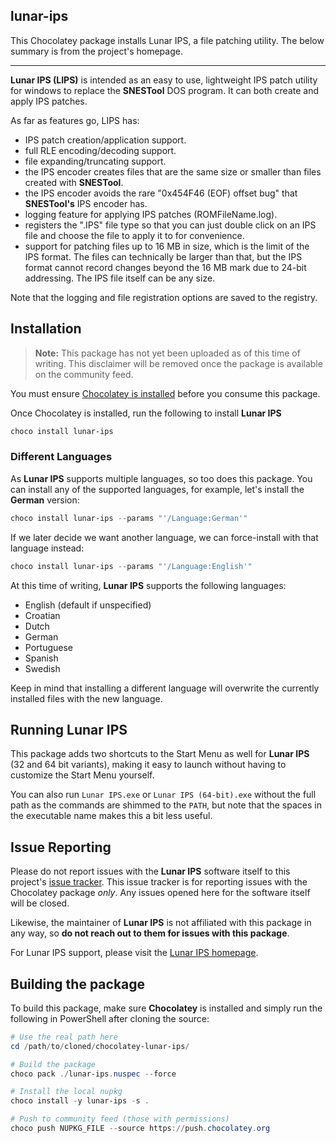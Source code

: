 ﻿## lunar-ips

This Chocolatey package installs Lunar IPS, a file patching utility. The below summary is from the project's homepage.

---

**Lunar IPS (LIPS)** is intended as an easy to use, lightweight IPS patch utility for windows to replace the **SNESTool** DOS program. It can both create and apply IPS patches.

As far as features go, LIPS has:
- IPS patch creation/application support.
- full RLE encoding/decoding support.
- file expanding/truncating support.
- the IPS encoder creates files that are the same size or smaller than files created with **SNESTool**.
- the IPS encoder avoids the rare "0x454F46 (EOF) offset bug" that **SNESTool's** IPS encoder has.
- logging feature for applying IPS patches (ROMFileName.log).
- registers the ".IPS" file type so that you can just double click on an IPS file and choose the file to apply it to for convenience.
- support for patching files up to 16 MB in size, which is the limit of the IPS format. The files can technically be larger than that, but the IPS format cannot record changes beyond the 16 MB mark due to 24-bit addressing. The IPS file itself can be any size.

Note that the logging and file registration options are saved to the registry.

## Installation

> **Note:** This package has not yet been uploaded as of this time of writing. This disclaimer will be removed once the package is available on the community feed.

You must ensure [Chocolatey is installed](https://chocolatey.org/install) before you consume this package.

Once Chocolatey is installed, run the following to install **Lunar IPS**

```powershell
choco install lunar-ips
```

### Different Languages

As **Lunar IPS** supports multiple languages, so too does this package. You can install any of the supported languages, for example, let's install the **German** version:

```powershell
choco install lunar-ips --params "'/Language:German'"
```

If we later decide we want another language, we can force-install with that language instead:

```powershell
choco install lunar-ips --params "'/Language:English'"
```

At this time of writing, **Lunar IPS** supports the following languages:

- English (default if unspecified)
- Croatian
- Dutch
- German
- Portuguese
- Spanish
- Swedish

Keep in mind that installing a different language will overwrite the currently installed files with the new language.
## Running **Lunar IPS**

This package adds two shortcuts to the Start Menu as well for **Lunar IPS** (32 and 64 bit variants), making it easy to launch without having to customize the Start Menu yourself.

You can also run `Lunar IPS.exe` or `Lunar IPS (64-bit).exe` without the full path as the commands are shimmed to the `PATH`, but note that the spaces in the executable name makes this a bit less useful.

## Issue Reporting

Please do not report issues with the **Lunar IPS** software itself to this project's [issue tracker](https://github.com/codewario/chocolatey-lunar-ips/issues). This issue tracker is for reporting issues with the Chocolatey package *only*. Any issues opened here for the software itself will be closed.

Likewise, the maintainer of **Lunar IPS** is not affiliated with this package in any way, so **do not reach out to them for issues with this package**.

For Lunar IPS support, please visit the [Lunar IPS homepage](https://fusoya.eludevisibility.org/lips/).

## Building the package

To build this package, make sure **Chocolatey** is installed and simply run the following in PowerShell after cloning the source:

```powershell
# Use the real path here
cd /path/to/cloned/chocolatey-lunar-ips/

# Build the package
choco pack ./lunar-ips.nuspec --force

# Install the local nupkg
choco install -y lunar-ips -s .

# Push to community feed (those with permissions)
choco push NUPKG_FILE --source https://push.chocolatey.org
```